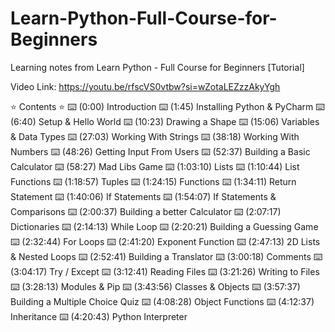 # Learn-Python-Full-Course-for-Beginners

Learning notes from Learn Python - Full Course for Beginners [Tutorial]

Video Link: https://youtu.be/rfscVS0vtbw?si=wZotaLEZzzAkyYgh

⭐️ Contents ⭐
⌨️ (0:00) Introduction
⌨️ (1:45) Installing Python & PyCharm
⌨️ (6:40) Setup & Hello World
⌨️ (10:23) Drawing a Shape
⌨️ (15:06) Variables & Data Types
⌨️ (27:03) Working With Strings
⌨️ (38:18) Working With Numbers
⌨️ (48:26) Getting Input From Users
⌨️ (52:37) Building a Basic Calculator
⌨️ (58:27) Mad Libs Game
⌨️ (1:03:10) Lists
⌨️ (1:10:44) List Functions
⌨️ (1:18:57) Tuples
⌨️ (1:24:15) Functions
⌨️ (1:34:11) Return Statement
⌨️ (1:40:06) If Statements
⌨️ (1:54:07) If Statements & Comparisons
⌨️ (2:00:37) Building a better Calculator
⌨️ (2:07:17) Dictionaries
⌨️ (2:14:13) While Loop
⌨️ (2:20:21) Building a Guessing Game
⌨️ (2:32:44) For Loops
⌨️ (2:41:20) Exponent Function
⌨️ (2:47:13) 2D Lists & Nested Loops
⌨️ (2:52:41) Building a Translator
⌨️ (3:00:18) Comments
⌨️ (3:04:17) Try / Except
⌨️ (3:12:41) Reading Files
⌨️ (3:21:26) Writing to Files
⌨️ (3:28:13) Modules & Pip
⌨️ (3:43:56) Classes & Objects
⌨️ (3:57:37) Building a Multiple Choice Quiz
⌨️ (4:08:28) Object Functions
⌨️ (4:12:37) Inheritance
⌨️ (4:20:43) Python Interpreter
